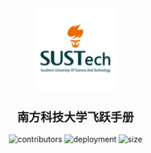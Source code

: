 <section align="center">
  <img
    alt="SUSTech"
    src="./content/public/sustech.png"
    height="150"
  >

  <h1 align="center"> 南方科技大学飞跃手册 </h1>

  <p>
    <img
      alt="contributors"
      src="https://img.shields.io/github/contributors-anon/SUSTech-Application/SUSTechapplication?style=for-the-badge&logo=github&color=%23181717"
    >
    <img
      alt="deployment"
      src="https://img.shields.io/github/deployments/SUSTech-Application/SUSTechapplication/production?style=for-the-badge&logo=VitePress&logoColor=%23FFFFFF&label=deployment&color=%235C73E7"
    >
    <img
      alt="size"
      src="https://img.shields.io/github/repo-size/SUSTech-Application/SUSTechapplication?style=for-the-badge&logo=github"
    >
  </p>
</section>
